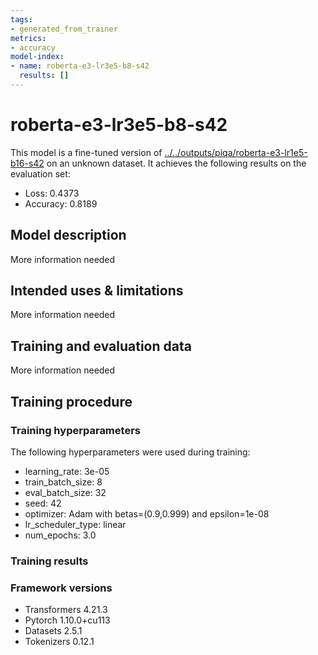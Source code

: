 ```yaml
---
tags:
- generated_from_trainer
metrics:
- accuracy
model-index:
- name: roberta-e3-lr3e5-b8-s42
  results: []
---
```


<!-- This model card has been generated automatically according to the information the Trainer had access to. You
should probably proofread and complete it, then remove this comment. -->

# roberta-e3-lr3e5-b8-s42

This model is a fine-tuned version of [../../outputs/piqa/roberta-e3-lr1e5-b16-s42](https://huggingface.co/../../outputs/piqa/roberta-e3-lr1e5-b16-s42) on an unknown dataset.
It achieves the following results on the evaluation set:
- Loss: 0.4373
- Accuracy: 0.8189

## Model description

More information needed

## Intended uses & limitations

More information needed

## Training and evaluation data

More information needed

## Training procedure

### Training hyperparameters

The following hyperparameters were used during training:
- learning_rate: 3e-05
- train_batch_size: 8
- eval_batch_size: 32
- seed: 42
- optimizer: Adam with betas=(0.9,0.999) and epsilon=1e-08
- lr_scheduler_type: linear
- num_epochs: 3.0

### Training results



### Framework versions

- Transformers 4.21.3
- Pytorch 1.10.0+cu113
- Datasets 2.5.1
- Tokenizers 0.12.1
